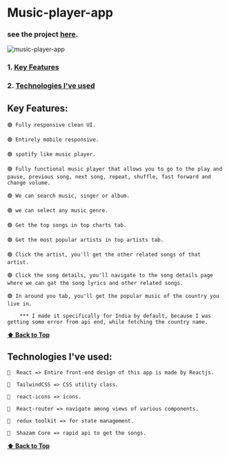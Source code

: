 # Music-player-app

### see the project [here](https://musixxx-app.netlify.app/).

![music-player-app](https://user-images.githubusercontent.com/46050946/194745223-f4bcc7d8-686f-4a2a-91db-17a5b8aa1f4f.png)

### 1. [Key Features](#key-features) 
### 2. [Technologies I've used](#technologies-ive-used)

## Key Features:

    🟢 Fully responsive clean UI.
    
    🟢 Entirely mobile responsive.
    
    🟢 spotify like music player.
    
    🟢 Fully functional music player that allows you to go to the play and pause, previous song, next song, repeat, shuffle, fast forward and change volume.
    
    🟢 We can search music, singer or album.
    
    🟢 we can select any music genre.
    
    🟢 Get the top songs in top charts tab.
    
    🟢 Get the most popular artists in top artists tab.
    
    🟢 Click the artist, you'll get the other related songs of that artist.
    
    🟢 Click the song details, you'll navigate to the song details page where we can gat the song lyrics and other related songs.
    
    🟢 In around you tab, you'll get the popular music of the country you live in.
    
        *** I made it specifically for India by default, because I was getting some error from api end, while fetching the country name.

    
  **[⬆ Back to Top](#music-player-app)**


## Technologies I've used:

    🔷  React => Entire front-end design of this app is made by Reactjs.

    🔷  TailwindCSS => CSS utility class.

    🔷  react-icons => icons.

    🔷  React-router => navigate among views of various components.

    🔷  redux toolkit => for state management.

    🔷  Shazam Core => rapid api to get the songs.
    
  **[⬆ Back to Top](#music-player-app)**

